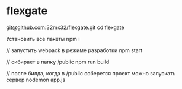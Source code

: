 # flexgate

git@github.com:32mx32/flexgate.git
cd flexgate

Установить все пакеты
npm i

// запустить webpack в режиме разработки
npm start

// сибирает в папку /public
npm run build

// после билда, когда в /public соберется проект можно запускать сервер
nodemon app.js
